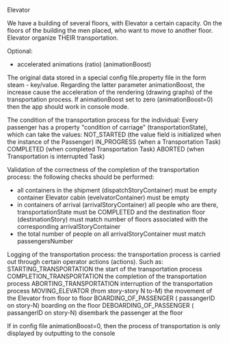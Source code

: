 Elevator

We have a building of several floors, with Elevator
a certain capacity. On the floors of the building the men placed,
who want to move to another floor. Elevator organize 
THEIR transportation.

Optional:
- accelerated animations (ratio) (animationBoost) 

The original data stored in a special config file.property file in the form
steam - key/value. 
Regarding the latter parameter animationBoost, the increase
cause the acceleration of the rendering (drawing graphs) of the transportation process. 
If animationBoost set to zero (animationBoost=0) then the app should work in console mode.

The condition of the transportation process for the individual: 
Every passenger has a property "condition of carriage" (transportationState), which can take the values:
NOT_STARTED (the value field is initialized when the instance of the Passenger)
IN_PROGRESS (when a Transportation Task) 
COMPLETED (when completed Transportation Task) 
ABORTED (when Transportation is interrupted Task)

Validation of the correctness of the completion of the transportation process: 
the following checks should be performed:
- all containers in the shipment (dispatchStoryContainer) must be empty 
container Elevator cabin (evelvatorContainer) must be empty
- in containers of arrival (arrivalStoryContainer) all people who are there, 
transportationState must be COMPLETED and the destination floor (destinationStory) must match
number of floors associated with the corresponding arrivalStoryContainer 
- the total number of people on all arrivalStoryContainer must match passengersNumber

Logging of the transportation process:
the transportation process is carried out through certain operator actions (actions). Such as:
STARTING_TRANSPORTATION the start of the transportation process 
COMPLETION_TRANSPORTATION the completion of the transportation process 
ABORTING_TRANSPORTATION interruption of the transportation process
MOVING_ELEVATOR (from story-story N to-M) the movement of the Elevator from floor to floor 
BOARDING_OF_PASSENGER ( passangerID on story-N) boarding on the floor
DEBOARDING_OF_PASSENGER ( passangerID on story-N) disembark the passenger at the floor

If in config file animationBoost=0, then the process of transportation is only displayed by outputting to the console